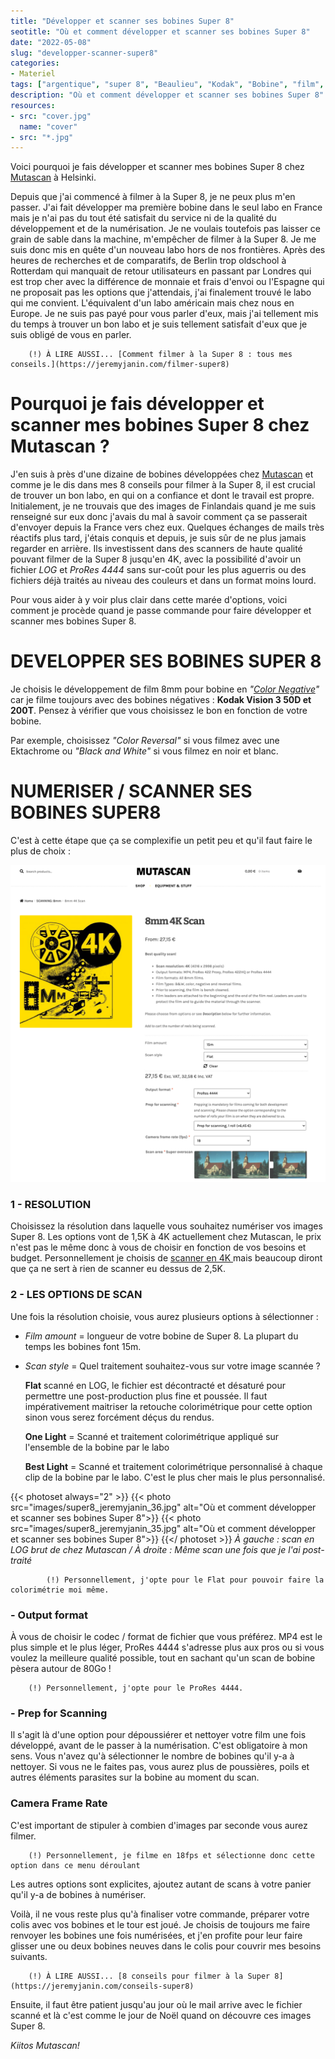 ```yaml
---
title: "Développer et scanner ses bobines Super 8"
seotitle: "Où et comment développer et scanner ses bobines Super 8"
date: "2022-05-08"
slug: "developper-scanner-super8"
categories:
- Materiel
tags: ["argentique", "super 8", "Beaulieu", "Kodak", "Bobine", "film", "Mutascan", "labo", "caméra", "Kodak Vision 3"]
description: "Où et comment développer et scanner ses bobines Super 8"
resources:
- src: "cover.jpg"
  name: "cover"
- src: "*.jpg"
---
```

Voici pourquoi je fais développer et scanner mes bobines Super 8 chez [Mutascan](https://mutascan.film/) à Helsinki.

Depuis que j'ai commencé à filmer à la Super 8, je ne peux plus m'en passer. J'ai fait développer ma première bobine dans le seul labo en France mais je n'ai pas du tout été satisfait du service ni de la qualité du développement et de la numérisation. Je ne voulais toutefois pas laisser ce grain de sable dans la machine, m'empêcher de filmer à la Super 8. Je me suis donc mis en quête d'un nouveau labo hors de nos frontières. Après des heures de recherches et de comparatifs, de Berlin trop oldschool à Rotterdam qui manquait de retour utilisateurs en passant par Londres qui est trop cher avec la différence de monnaie et frais d'envoi ou l'Espagne qui ne proposait pas les options que j'attendais, j'ai finalement trouvé le labo qui me convient. L'équivalent d'un labo américain mais chez nous en Europe. Je ne suis pas payé pour vous parler d'eux, mais j'ai tellement mis du temps à trouver un bon labo et je suis tellement satisfait d'eux que je suis obligé de vous en parler.

		(!) À LIRE AUSSI... [Comment filmer à la Super 8 : tous mes conseils.](https://jeremyjanin.com/filmer-super8)

# Pourquoi je fais développer et scanner mes bobines Super 8 chez Mutascan ?

J'en suis à près d'une dizaine de bobines développées chez [Mutascan](https://mutascan.film/) et comme je le dis dans mes 8 conseils pour filmer à la Super 8, il est crucial de trouver un bon labo, en qui on a confiance et dont le travail est propre. Initialement, je ne trouvais que des images de Finlandais quand je me suis renseigné sur eux donc j'avais du mal à savoir comment ça se passerait d'envoyer depuis la France vers chez eux. Quelques échanges de mails très réactifs plus tard, j'étais conquis et depuis, je suis sûr de ne plus jamais regarder en arrière. Ils investissent dans des scanners de haute qualité pouvant filmer de la Super 8 jusqu'en 4K, avec la possibilité d'avoir un fichier *LOG* et *ProRes 4444* sans sur-coût pour les plus aguerris ou des fichiers déjà traités au niveau des couleurs et dans un format moins lourd.

Pour vous aider à y voir plus clair dans cette marée d'options, voici comment je procède quand je passe commande pour faire développer et scanner mes bobines Super 8.

# DEVELOPPER SES BOBINES SUPER 8

Je choisis le développement de film 8mm pour bobine en *"[Color Negative](https://mutascan.film/en/tuote/8mm-color-negative-processing/)"* car je filme toujours avec des bobines négatives : **Kodak Vision 3 50D et 200T**. Pensez à vérifier que vous choisissez le bon en fonction de votre bobine.

Par exemple, choisissez *"Color Reversal"* si vous filmez avec une Ektachrome ou *"Black and White"* si vous filmez en noir et blanc.

# NUMERISER / SCANNER SES BOBINES SUPER8

C'est à cette étape que ça se complexifie un petit peu et qu'il faut faire le plus de choix :


![Où et comment développer et scanner ses bobines Super 8](images/super8_jeremyjanin_01.jpg)


### 1 - RESOLUTION

Choisissez la résolution dans laquelle vous souhaitez numériser vos images Super 8. Les options vont de 1,5K à 4K actuellement chez Mutascan, le prix n'est pas le même donc à vous de choisir en fonction de vos besoins et budget. Personnellement je choisis de [scanner en 4K ](https://mutascan.film/en/tuote/8mm-4k-scan/) mais beaucoup diront que ça ne sert à rien de scanner eu dessus de 2,5K.

### 2 - LES OPTIONS DE SCAN

Une fois la résolution choisie, vous aurez plusieurs options à sélectionner :

- *Film amount* = longueur de votre bobine de Super 8. La plupart du temps les bobines font 15m.

- *Scan style* = Quel traitement souhaitez-vous sur votre image scannée ?

	**Flat** scanné en LOG, le fichier est décontracté et désaturé pour permettre une post-production plus fine et poussée. Il faut impérativement maitriser la retouche colorimétrique pour cette option sinon vous serez forcément déçus du rendus.

	**One Light** = Scanné et traitement colorimétrique appliqué sur l'ensemble de la bobine par le labo

	**Best Light** = Scanné et traitement colorimétrique personnalisé à chaque clip de la bobine par le labo. C'est le plus cher mais le plus personnalisé.

{{< photoset always="2" >}} {{< photo src="images/super8_jeremyjanin_36.jpg" alt="Où et comment développer et scanner ses bobines Super 8">}} {{< photo src="images/super8_jeremyjanin_35.jpg" alt="Où et comment développer et scanner ses bobines Super 8">}} {{</ photoset >}}
*À gauche : scan en LOG brut de chez Mutascan / À droite : Même scan une fois que je l'ai post-traité*

			(!) Personnellement, j'opte pour le Flat pour pouvoir faire la colorimétrie moi même.


### - Output format

À vous de choisir le codec / format de fichier que vous préférez. MP4 est le plus simple et le plus léger, ProRes 4444 s'adresse plus aux pros ou si vous voulez la meilleure qualité possible, tout en sachant qu'un scan de bobine pèsera autour de 80Go !

		(!) Personnellement, j'opte pour le ProRes 4444.

### - Prep for Scanning

Il s'agit là d'une option pour dépoussiérer et nettoyer votre film une fois développé, avant de le passer à la numérisation. C'est obligatoire à mon sens. Vous n'avez qu'à sélectionner le nombre de bobines qu'il y-a à nettoyer. Si vous ne le faites pas, vous aurez plus de poussières, poils et autres éléments parasites sur la bobine au moment du scan.

### Camera Frame Rate

C'est important de stipuler à combien d'images par seconde vous aurez filmer.

		(!) Personnellement, je filme en 18fps et sélectionne donc cette option dans ce menu déroulant

Les autres options sont explicites, ajoutez autant de scans à votre panier qu'il y-a de bobines à numériser.

Voilà, il ne vous reste plus qu'à finaliser votre commande, préparer votre colis avec vos bobines et le tour est joué. Je choisis de toujours me faire renvoyer les bobines une fois numérisées, et j'en profite pour leur faire glisser une ou deux bobines neuves dans le colis pour couvrir mes besoins suivants.

		(!) À LIRE AUSSI... [8 conseils pour filmer à la Super 8](https://jeremyjanin.com/conseils-super8)

Ensuite, il faut être patient jusqu'au jour où le mail arrive avec le fichier scanné et là c'est comme le jour de Noël quand on découvre ces images Super 8.

*Kiitos Mutascan!*
